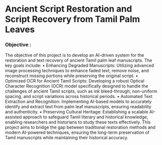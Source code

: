 # Ancient Script Restoration and Script Recovery   from Tamil Palm Leaves
### Objective :
The objective of this project is to develop an AI-driven system for the restoration and text recovery of ancient Tamil palm leaf manuscripts. The key goals include: 
•	Enhancing Degraded Manuscripts: Utilizing advanced image processing techniques to enhance faded text, remove noise, and reconstruct missing portions while preserving the original script.
•	Optimized OCR for Ancient Tamil Scripts: Developing a robust Optical Character Recognition (OCR) model specifically designed to handle the challenges of ancient Tamil scripts, such as ink bleed-through, non-uniform spacing, and script variations across historical periods. 
•	Automated Text Extraction and Recognition: Implementing AI-based models to accurately identify and extract text from palm leaf manuscripts, ensuring readability and authenticity. 
•	Preserving Cultural Heritage: Establishing a scalable AI-assisted approach to safeguard Tamil literary and historical knowledge, enabling researchers and historians to study these texts effectively. 
This project aims to bridge the gap between traditional restoration methods and modern AI-powered techniques, ensuring the long-term preservation of Tamil manuscripts while maintaining their historical accuracy.
